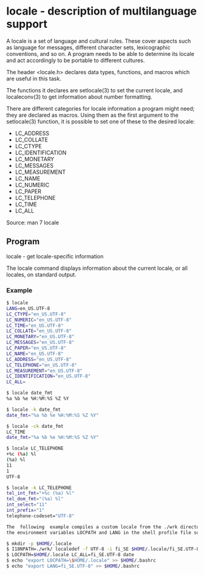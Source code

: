 # locale - description of multilanguage support

A locale is a set of language and cultural rules.  These cover aspects such as language for messages, different character sets, lexicographic conventions, and so on.  A program needs to be able to determine its locale and act accordingly to be portable to different cultures.

The header <locale.h> declares data types, functions, and macros which are useful in this task.

The functions it declares are setlocale(3) to set the current locale, and localeconv(3) to get information about number formatting.

There are different categories for locale information a program might need; they are declared as macros.  Using them as the first argument to the setlocale(3) function, it is possible to  set  one  of these to the desired locale:

- LC_ADDRESS 
- LC_COLLATE
- LC_CTYPE
- LC_IDENTIFICATION
- LC_MONETARY
- LC_MESSAGES
- LC_MEASUREMENT
- LC_NAME
- LC_NUMERIC
- LC_PAPER
- LC_TELEPHONE
- LC_TIME
- LC_ALL

Source: man 7 locale

## Program

locale - get locale-specific information

The locale command displays information about the current locale, or all locales, on standard output.

### Example

```sh
$ locale
LANG=en_US.UTF-8
LC_CTYPE="en_US.UTF-8"
LC_NUMERIC="en_US.UTF-8"
LC_TIME="en_US.UTF-8"
LC_COLLATE="en_US.UTF-8"
LC_MONETARY="en_US.UTF-8"
LC_MESSAGES="en_US.UTF-8"
LC_PAPER="en_US.UTF-8"
LC_NAME="en_US.UTF-8"
LC_ADDRESS="en_US.UTF-8"
LC_TELEPHONE="en_US.UTF-8"
LC_MEASUREMENT="en_US.UTF-8"
LC_IDENTIFICATION="en_US.UTF-8"
LC_ALL=

$ locale date_fmt
%a %b %e %H:%M:%S %Z %Y

$ locale -k date_fmt
date_fmt="%a %b %e %H:%M:%S %Z %Y"

$ locale -ck date_fmt
LC_TIME
date_fmt="%a %b %e %H:%M:%S %Z %Y"

$ locale LC_TELEPHONE
+%c (%a) %l
(%a) %l
11
1
UTF-8

$ locale -k LC_TELEPHONE
tel_int_fmt="+%c (%a) %l"
tel_dom_fmt="(%a) %l"
int_select="11"
int_prefix="1"
telephone-codeset="UTF-8"

The  following  example compiles a custom locale from the ./wrk directory with the localedef(1) utility under the $HOME/.locale directory, then tests the result with the date(1) command, and then sets
the environment variables LOCPATH and LANG in the shell profile file so that the custom locale will be used in the subsequent user sessions:

$ mkdir -p $HOME/.locale
$ I18NPATH=./wrk/ localedef -f UTF-8 -i fi_SE $HOME/.locale/fi_SE.UTF-8
$ LOCPATH=$HOME/.locale LC_ALL=fi_SE.UTF-8 date
$ echo "export LOCPATH=\$HOME/.locale" >> $HOME/.bashrc
$ echo "export LANG=fi_SE.UTF-8" >> $HOME/.bashrc
```

